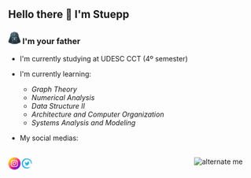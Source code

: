 <!--
**Stuepp/Stuepp** is a ✨ _special_ ✨ repository because its `README.md` (this file) appears on your GitHub profile.

Here are some ideas to get you started:

- 🔭 I’m currently studying at UDESC CCT
- 🌱 I’m currently learning Computer Science 4º semester
- 👯 I’m looking to collaborate on ...
- 🤔 I’m looking for help with ...
- 💬 Ask me about ...
- 📫 How to reach me: ...
- 😄 Pronouns: ...
- ⚡ Fun fact: ...
-->
## Hello there 👋 I'm Stuepp
  ### <img height="25px" width="25px" src="img/kindpng_311899.png"/> I'm your father
  
  - I'm currently studying at UDESC CCT (4º semester)
  - I'm currently learning: 
    - *Graph Theory*
    - *Numerical Analysis*
    - *Data Structure II*
    - *Architecture and Computer Organization*
    - *Systems Analysis and Modeling*

  - My social medias:
<div styke="display: inline_block"><br>
  <a href="https://www.instagram.com/arthurh.cavalcanti/"> <img alt="my instagram" src="img/instagram.png" align="left" height="5%" width="5%" /> <a/>
  <a href="https://twitter.com/Stuepp3"> <img alt="my instagram" src="https://github.com/Stuepp/Stuepp/blob/main/img/twitter-logo.png?raw=true" align="left" height="5%" width="5%" /> <a/>
  <img alt="alternate me" src="https://avatars.githubusercontent.com/u/50219237?v=4" align="right" height="25%" width="25%"/>
<div/>
